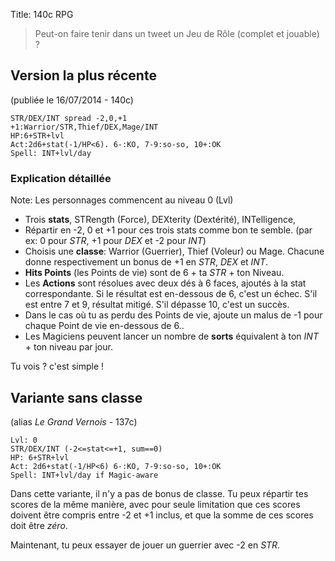 Title: 140c RPG

> Peut-on faire tenir dans un tweet un Jeu de Rôle (complet et jouable) ?

## Version la plus récente

(publiée le 16/07/2014 - 140c)

    STR/DEX/INT spread -2,0,+1
    +1:Warrior/STR,Thief/DEX,Mage/INT
    HP:6+STR+lvl
    Act:2d6+stat(-1/HP<6). 6-:KO, 7-9:so-so, 10+:OK
    Spell: INT+lvl/day

### Explication détaillée

Note: Les personnages commencent au niveau 0 (Lvl)

* Trois **stats**, STRength (Force), DEXterity (Dextérité), INTelligence,
* Répartir en -2, 0 et +1 pour ces trois stats comme bon te semble. (par ex: 0 pour *STR*, +1 pour *DEX* et -2 pour *INT*)
* Choisis une **classe**: Warrior (Guerrier), Thief (Voleur) ou Mage. Chacune donne respectivement un bonus de +1 en *STR*, *DEX* et *INT*.
* **Hits Points** (les Points de vie) sont de 6 + ta *STR* + ton Niveau.
* Les **Actions** sont résolues avec deux dés à 6 faces, ajoutés à la stat correspondante. Si le résultat est en-dessous de 6, c'est un échec. S'il est entre 7 et 9, résultat mitigé. S'il dépasse 10, c'est un succès.
* Dans le cas où tu as perdu des Points de vie, ajoute un malus de -1 pour chaque Point de vie en-dessous de 6..
* Les Magiciens peuvent lancer un nombre de **sorts** équivalent à ton *INT* + ton niveau par jour.

Tu vois ? c'est simple !

## Variante sans classe

(alias *Le Grand Vernois* - 137c)

    Lvl: 0
    STR/DEX/INT (-2<=stat<=+1, sum==0)
    HP: 6+STR+lvl
    Act: 2d6+stat(-1/HP<6) 6-:KO, 7-9:so-so, 10+:OK
    Spell: INT+lvl/day if Magic-aware

Dans cette variante, il n'y a pas de bonus de classe. Tu peux répartir tes scores de la même manière, avec pour seule limitation que ces scores doivent être compris entre -2 et +1 inclus, et que la somme de ces scores doit être *zéro*.


Maintenant, tu peux essayer de jouer un guerrier avec -2 en *STR*.
